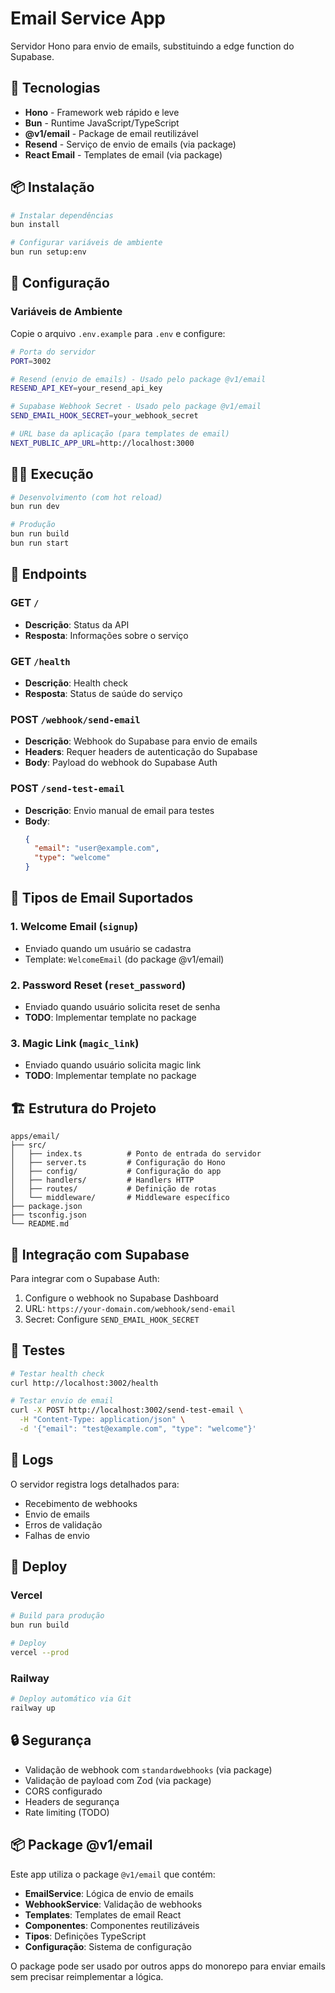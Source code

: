 # Email Service App

Servidor Hono para envio de emails, substituindo a edge function do Supabase.

## 🚀 Tecnologias

- **Hono** - Framework web rápido e leve
- **Bun** - Runtime JavaScript/TypeScript
- **@v1/email** - Package de email reutilizável
- **Resend** - Serviço de envio de emails (via package)
- **React Email** - Templates de email (via package)

## 📦 Instalação

```bash
# Instalar dependências
bun install

# Configurar variáveis de ambiente
bun run setup:env
```

## 🔧 Configuração

### Variáveis de Ambiente

Copie o arquivo `.env.example` para `.env` e configure:

```bash
# Porta do servidor
PORT=3002

# Resend (envio de emails) - Usado pelo package @v1/email
RESEND_API_KEY=your_resend_api_key

# Supabase Webhook Secret - Usado pelo package @v1/email
SEND_EMAIL_HOOK_SECRET=your_webhook_secret

# URL base da aplicação (para templates de email)
NEXT_PUBLIC_APP_URL=http://localhost:3000
```

## 🏃‍♂️ Execução

```bash
# Desenvolvimento (com hot reload)
bun run dev

# Produção
bun run build
bun run start
```

## 📡 Endpoints

### GET `/`
- **Descrição**: Status da API
- **Resposta**: Informações sobre o serviço

### GET `/health`
- **Descrição**: Health check
- **Resposta**: Status de saúde do serviço

### POST `/webhook/send-email`
- **Descrição**: Webhook do Supabase para envio de emails
- **Headers**: Requer headers de autenticação do Supabase
- **Body**: Payload do webhook do Supabase Auth

### POST `/send-test-email`
- **Descrição**: Envio manual de email para testes
- **Body**: 
  ```json
  {
    "email": "user@example.com",
    "type": "welcome"
  }
  ```

## 🔄 Tipos de Email Suportados

### 1. Welcome Email (`signup`)
- Enviado quando um usuário se cadastra
- Template: `WelcomeEmail` (do package @v1/email)

### 2. Password Reset (`reset_password`)
- Enviado quando usuário solicita reset de senha
- **TODO**: Implementar template no package

### 3. Magic Link (`magic_link`)
- Enviado quando usuário solicita magic link
- **TODO**: Implementar template no package

## 🏗️ Estrutura do Projeto

```
apps/email/
├── src/
│   ├── index.ts          # Ponto de entrada do servidor
│   ├── server.ts         # Configuração do Hono
│   ├── config/           # Configuração do app
│   ├── handlers/         # Handlers HTTP
│   ├── routes/           # Definição de rotas
│   └── middleware/       # Middleware específico
├── package.json
├── tsconfig.json
└── README.md
```

## 🔗 Integração com Supabase

Para integrar com o Supabase Auth:

1. Configure o webhook no Supabase Dashboard
2. URL: `https://your-domain.com/webhook/send-email`
3. Secret: Configure `SEND_EMAIL_HOOK_SECRET`

## 🧪 Testes

```bash
# Testar health check
curl http://localhost:3002/health

# Testar envio de email
curl -X POST http://localhost:3002/send-test-email \
  -H "Content-Type: application/json" \
  -d '{"email": "test@example.com", "type": "welcome"}'
```

## 📝 Logs

O servidor registra logs detalhados para:
- Recebimento de webhooks
- Envio de emails
- Erros de validação
- Falhas de envio

## 🚀 Deploy

### Vercel
```bash
# Build para produção
bun run build

# Deploy
vercel --prod
```

### Railway
```bash
# Deploy automático via Git
railway up
```

## 🔒 Segurança

- Validação de webhook com `standardwebhooks` (via package)
- Validação de payload com Zod (via package)
- CORS configurado
- Headers de segurança
- Rate limiting (TODO)

## 📦 Package @v1/email

Este app utiliza o package `@v1/email` que contém:

- **EmailService**: Lógica de envio de emails
- **WebhookService**: Validação de webhooks
- **Templates**: Templates de email React
- **Componentes**: Componentes reutilizáveis
- **Tipos**: Definições TypeScript
- **Configuração**: Sistema de configuração

O package pode ser usado por outros apps do monorepo para enviar emails sem precisar reimplementar a lógica.
